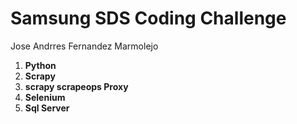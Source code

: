 # Samsung SDS Coding Challenge
Jose Andrres Fernandez Marmolejo

1. **Python** 
2. **Scrapy** 
3. **scrapy scrapeops Proxy** 
4. **Selenium**
5. **Sql Server**